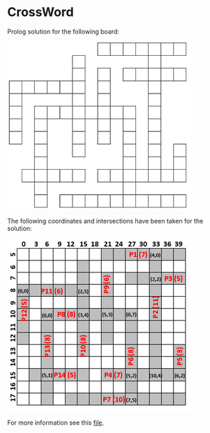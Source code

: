 # CrossWord
Prolog solution for the following board:

![crossword](crossword.png)

The following coordinates and intersections have been taken for the solution:

![crossword](Tauler.png)

For more information see this [file](PROLOG2122.pdf).
